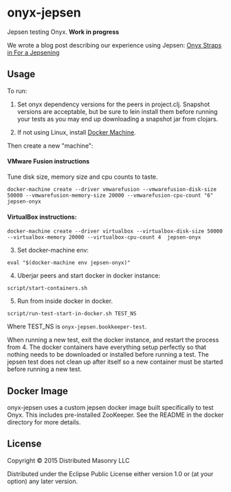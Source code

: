 # onyx-jepsen

Jepsen testing Onyx. **Work in progress**

We wrote a blog post describing our experience using Jepsen: [Onyx Straps in For a Jepsening ](http://www.onyxplatform.org/jekyll/update/2016/03/15/Onyx-Straps-In-For-A-Jepsening.html)

## Usage

To run:

1. Set onyx dependency versions for the peers in project.clj.
   Snapshot versions are acceptable, but be sure to lein install them before
   running your tests as you may end up downloading a snapshot jar from
   clojars.

2. If not using Linux, install [Docker Machine](https://docs.docker.com/machine/).

Then create a new "machine":

#### VMware Fusion instructions

Tune disk size, memory size and cpu counts to taste.

```
docker-machine create --driver vmwarefusion --vmwarefusion-disk-size 50000 --vmwarefusion-memory-size 20000 --vmwarefusion-cpu-count "6" jepsen-onyx
```

#### VirtualBox instructions:
```
docker-machine create --driver virtualbox --virtualbox-disk-size 50000 --virtualbox-memory 20000 --virtualbox-cpu-count 4  jepsen-onyx
```

3. Set docker-machine env:
```
eval "$(docker-machine env jepsen-onyx)"
```

4. Uberjar peers and start docker in docker instance:
```
script/start-containers.sh
```

5. Run from inside docker in docker.
```
script/run-test-start-in-docker.sh TEST_NS
```

Where TEST_NS is `onyx-jepsen.bookkeeper-test`.

When running a new test, exit the docker instance, and restart the process from
4. The docker containers have everything setup perfectly so that nothing needs
to be downloaded or installed before running a test. The jepsen test does not
clean up after itself so a new container must be started before running a new test.

## Docker Image

onyx-jepsen uses a custom jepsen docker image built specifically to test Onyx.
This includes pre-installed ZooKeeper. See the README in the docker directory
for more details.

## License

Copyright © 2015 Distributed Masonry LLC

Distributed under the Eclipse Public License either version 1.0 or (at
your option) any later version.
